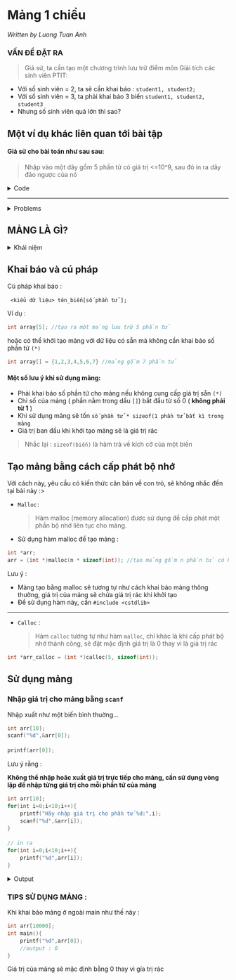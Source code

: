 # Mảng 1 chiều

_Written by Luong Tuan Anh_

### VẤN ĐỀ ĐẶT RA

> Giả sử, ta cần tạo một chương trình lưu trữ điểm môn Giải tích các sinh viên PTIT:

- Với số sinh viên = 2, ta sẽ cần khai báo : `student1, student2;`
- Với số sinh viên = 3, ta phải khai báo 3 biến `student1, student2, student3`
- Nhưng số sinh viên quá lớn thì sao?

## Một ví dụ khác liên quan tới bài tập

#### Giả sử cho bài toán như sau sau:

> Nhập vào một dãy gồm 5 phần tử có giá trị <=10^9, sau đó in ra dãy đảo ngược của nó

<details>
<summary>Code </summary>

```cpp
#include <stdio.h>
int main(){
    int a,b,c,d,e; //tạo 5 biến để lưu 5 số
    scanf("%d %d %d %d %d",&a,&b,&c,&d,&e);
    printf("%d %d %d %d %d",e,d,c,b,a);
}
```

</details>

---

<details>
<summary> Problems </summary>
Nhưng giả dụ, bài toán không dừng lại ở 5 số, mà 100 số, 1000 số thì sao ?

Bạn nghĩ tới việc tạo 100 biến, 1000 biến để lưu trữ chúng?

</details>

## MẢNG LÀ GÌ?

<details>
<summary>Khái niệm </summary>
</br>
<code> Mảng là cách gọi của một tập hợp biến có cùng kiểu dữ liệu, lưu trữ dữ liệu trong các ô nhớ liên tiếp nhau... Kích thước của mảng được xác định ngay khi khai báo và không thể thay đổi. </code>

Như chúng ta đã biết, mỗi biến đều có 1 ô nhớ (với 1 địa chỉ để định danh)

Vậy khi ta tạo một mảng, tức là yêu cầu máy tính cấp phát 1 vùng bộ nhớ liên tục, để lưu các giá trị

![Alt text](image-1.png)

Trên ảnh, thấy rõ, các phần tử trong mảng được xếp liên tiếp nhau, địa chỉ của phần tử sau sẽ bằng phàn tử trước cộng thêm `sizeof(kiểu dữ liệu của mảng)`

</details>

## Khai báo và cú pháp

Cú pháp khai báo :

` <kiểu dữ liệu> tên_biến[số phần tử ];`

Ví dụ :

```cpp
int array[5]; //tạo ra một mảng lưu trữ 5 phần tử
```

hoặc có thể khởi tạo mảng với dữ liệu có sẵn mà không cần khai báo số phần tử `(*)`

```cpp
int array[] = {1,2,3,4,5,6,7} //mảng gồm 7 phần tử
```

#### Một số lưu ý khi sử dụng mảng:

- Phải khai báo số phần tử cho mảng nếu không cung cấp giá trị sẵn `(*)`
- Chỉ số của mảng ( phần nằm trong dấu `[]`) bắt đầu từ số 0 ( **không phải từ 1** )
- Khi sử dụng mảng sẽ tốn `số phần tử * sizeof(1 phần tử bất kì trong mảng `
- Giá trị ban đầu khi khởi tạo mảng sẽ là giá trị rác

> Nhắc lại : `sizeof(biến)` là hàm trả về kích cỡ của một biến

## Tạo mảng bằng cách cấp phát bộ nhớ

Với cách này, yêu cầu có kiến thức căn bản về con trỏ, sẽ không nhắc đến tại bài này :>

- `Malloc:`

  > Hàm malloc (memory allocation) được sử dụng để cấp phát một phần bộ nhớ liên tục cho mảng.

- Sử dụng hàm malloc để tạo mảng :

```cpp
int *arr;
arr = (int *)malloc(n * sizeof(int)); //tạo mảng gồm n phần tử có kiểu dữ liệu là int
```

Lưu ý :

- Mảng tạo bằng malloc sẽ tương tự như cách khai báo mảng thông thường, giá trị của mảng sẽ chứa giá trị rác khi khởi tạo
- Để sử dụng hàm này, cần `#include <cstdlib>`

---

- `Calloc` :
  > Hàm `calloc` tương tự như hàm `malloc`, chỉ khác là khi cấp phát bộ nhớ thành công, sẽ đặt mặc định giá trị là 0 thay vì là giá trị rác

```cpp
int *arr_calloc = (int *)calloc(5, sizeof(int));
```

## Sử dụng mảng

### Nhập giá trị cho mảng bằng `scanf`

Nhập xuất như một biến bình thuờng...

```cpp
int arr[10];
scanf("%d",&arr[0]);

printf(arr[0]);
```

Lưu ý rằng :

**Không thể nhập hoăc xuất giá trị trực tiếp cho mảng, cần sử dụng vòng lặp để nhập từng giá trị cho mỗi phần tử của mảng**

```cpp
int arr[10];
for(int i=0;i<10;i++){
    printf("Hãy nhập giá trị cho phần tử %d:",i);
    scanf("%d",&arr[i]);
}

// in ra
for(int i=0;i<10;i++){
    printf("%d",arr[i]);
}
```

<details>
<summary> Output </summary>
<video controls="control" width="100%" height="100%">
    <source src="output.mov" type="video/mp4">
</video>
</details>

### TIPS SỬ DỤNG MẢNG :

Khi khai bảo mảng ở ngoài main như thế này :

```cpp
int arr[10000];
int main(){
    printf("%d",arr[0]);
    //output : 0
}
```

Giá trị của mảng sẽ mặc định bằng 0 thay vì gía trị rác
